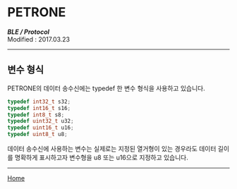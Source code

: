 # PETRONE
***BLE / Protocol***<br>
Modified : 2017.03.23

---


**변수 형식**
-----------------
PETRONE의 데이터 송수신에는 typedef 한 변수 형식을 사용하고 있습니다.
```cpp
typedef int32_t s32;
typedef int16_t s16;
typedef int8_t s8;
typedef uint32_t u32;
typedef uint16_t u16;
typedef uint8_t u8;
```
데이터 송수신에 사용하는 변수는 실제로는 지정된 열거형이 있는 경우라도 데이터 길이를 명확하게 표시하고자 변수형을 u8 또는 u16으로 지정하고 있습니다.



---
[Home](README.md)

